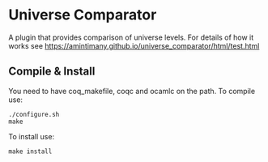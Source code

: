 # Universe Comparator

A plugin that provides comparison of universe levels. For details of how it works see https://amintimany.github.io/universe_comparator/html/test.html

## Compile & Install
You need to have coq_makefile, coqc and ocamlc on the path. To compile use:

``./configure.sh``<br/>
``make``<br/>

To install use:<br/>

``make install``
